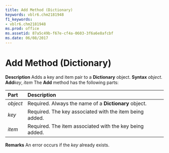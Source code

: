 ```yaml
---
title: Add Method (Dictionary)
keywords: vblr6.chm2181948
f1_keywords:
- vblr6.chm2181948
ms.prod: office
ms.assetid: 87a5c49b-f67e-cf4a-0603-3f6a6e8afcbf
ms.date: 06/08/2017
---
```



# Add Method (Dictionary)



 **Description**
Adds a key and item pair to a **Dictionary** object.
 **Syntax**
 _object_. **Add**_key_, _item_
The **Add** method has the following parts:


|**Part**|**Description**|
|:-----|:-----|
| _object_|Required. Always the name of a **Dictionary** object.|
| _key_|Required. The key associated with the item being added.|
| _item_|Required. The item associated with the key being added.|
 **Remarks**
An error occurs if the  _key_ already exists.

